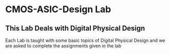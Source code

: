 # CMOS-ASIC-Design Lab

## This Lab Deals with Digital Physical Design 

Each Lab is taught with some basic topics of Digital Physical Design and we are asked to complete the assignments given in the lab 

